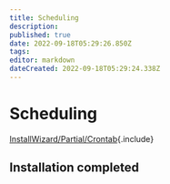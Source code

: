 ```yaml
---
title: Scheduling
description: 
published: true
date: 2022-09-18T05:29:26.850Z
tags: 
editor: markdown
dateCreated: 2022-09-18T05:29:24.338Z
---
```


# Scheduling
[InstallWizard/Partial/Crontab](/InstallWizard/Partial/Crontab){.include}

## Installation completed